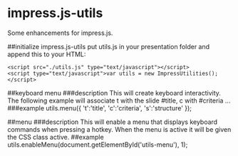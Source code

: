 impress.js-utils
================

Some enhancements for impress.js.

##initialize impress.js-utils
put utils.js in your presentation folder and append this to your HTML:

    <script src="./utils.js" type="text/javascript"></script>
    <script type="text/javascript">var utils = new ImpressUtilities();</script>

##keyboard menu
###description
This will create keyboard interactivity. The following example will associate t with the slide #title, c with #criteria ...
###example
    utils.menu({
        't':'title',
        'c':'criteria',
        's':'structure'
    });

##menu
###description
This will enable a menu that displays keyboard commands when pressing a hotkey. When the menu is active it will be given the CSS class active.
##example
    utils.enableMenu(document.getElementById('utils-menu'), 1);